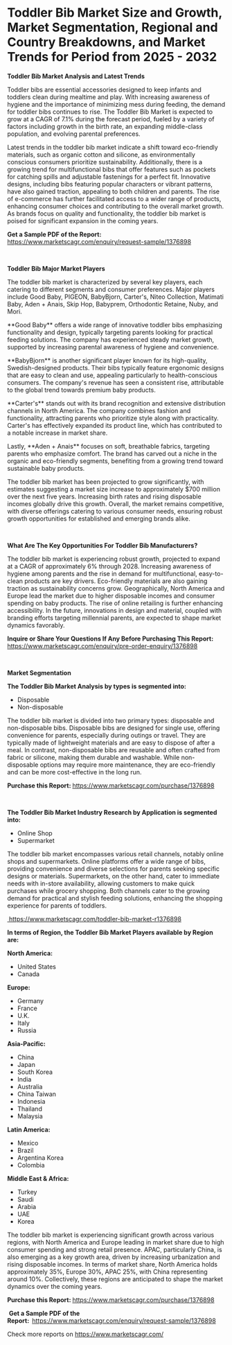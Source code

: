<p><h1>Toddler Bib Market Size and Growth, Market Segmentation, Regional and Country Breakdowns, and Market Trends for Period from 2025 -  2032</h1></p><p><strong>Toddler Bib Market Analysis and Latest Trends</strong></p>
<p><p>Toddler bibs are essential accessories designed to keep infants and toddlers clean during mealtime and play. With increasing awareness of hygiene and the importance of minimizing mess during feeding, the demand for toddler bibs continues to rise. The Toddler Bib Market is expected to grow at a CAGR of 7.1% during the forecast period, fueled by a variety of factors including growth in the birth rate, an expanding middle-class population, and evolving parental preferences.</p><p>Latest trends in the toddler bib market indicate a shift toward eco-friendly materials, such as organic cotton and silicone, as environmentally conscious consumers prioritize sustainability. Additionally, there is a growing trend for multifunctional bibs that offer features such as pockets for catching spills and adjustable fastenings for a perfect fit. Innovative designs, including bibs featuring popular characters or vibrant patterns, have also gained traction, appealing to both children and parents. The rise of e-commerce has further facilitated access to a wider range of products, enhancing consumer choices and contributing to the overall market growth. As brands focus on quality and functionality, the toddler bib market is poised for significant expansion in the coming years.</p></p>
<p><strong>Get a Sample PDF of the Report:&nbsp;</strong> <a href="https://www.marketscagr.com/enquiry/request-sample/1376898?utm_campaign=1949&utm_medium=2&utm_source=Github&utm_content=ia&utm_term=13012025&utm_id=toddler-bib">https://www.marketscagr.com/enquiry/request-sample/1376898</a></p>
<p>&nbsp;</p>
<p><strong>Toddler Bib Major Market Players</strong></p>
<p><p>The toddler bib market is characterized by several key players, each catering to different segments and consumer preferences. Major players include Good Baby, PIGEON, BabyBjorn, Carter's, Niteo Collection, Matimati Baby, Aden + Anais, Skip Hop, Babyprem, Orthodontic Retaine, Nuby, and Mori.</p><p>**Good Baby** offers a wide range of innovative toddler bibs emphasizing functionality and design, typically targeting parents looking for practical feeding solutions. The company has experienced steady market growth, supported by increasing parental awareness of hygiene and convenience.</p><p>**BabyBjorn** is another significant player known for its high-quality, Swedish-designed products. Their bibs typically feature ergonomic designs that are easy to clean and use, appealing particularly to health-conscious consumers. The company's revenue has seen a consistent rise, attributable to the global trend towards premium baby products.</p><p>**Carter's** stands out with its brand recognition and extensive distribution channels in North America. The company combines fashion and functionality, attracting parents who prioritize style along with practicality. Carter's has effectively expanded its product line, which has contributed to a notable increase in market share.</p><p>Lastly, **Aden + Anais** focuses on soft, breathable fabrics, targeting parents who emphasize comfort. The brand has carved out a niche in the organic and eco-friendly segments, benefiting from a growing trend toward sustainable baby products.</p><p>The toddler bib market has been projected to grow significantly, with estimates suggesting a market size increase to approximately $700 million over the next five years. Increasing birth rates and rising disposable incomes globally drive this growth. Overall, the market remains competitive, with diverse offerings catering to various consumer needs, ensuring robust growth opportunities for established and emerging brands alike.</p></p>
<p>&nbsp;</p>
<p><strong>What Are The Key Opportunities For Toddler Bib Manufacturers?</strong></p>
<p><p>The toddler bib market is experiencing robust growth, projected to expand at a CAGR of approximately 6% through 2028. Increasing awareness of hygiene among parents and the rise in demand for multifunctional, easy-to-clean products are key drivers. Eco-friendly materials are also gaining traction as sustainability concerns grow. Geographically, North America and Europe lead the market due to higher disposable incomes and consumer spending on baby products. The rise of online retailing is further enhancing accessibility. In the future, innovations in design and material, coupled with branding efforts targeting millennial parents, are expected to shape market dynamics favorably.</p></p>
<p><strong>Inquire or Share Your Questions If Any Before Purchasing This Report:</strong> <a href="https://www.marketscagr.com/enquiry/pre-order-enquiry/1376898?utm_campaign=1949&utm_medium=2&utm_source=Github&utm_content=ia&utm_term=13012025&utm_id=toddler-bib">https://www.marketscagr.com/enquiry/pre-order-enquiry/1376898</a></p>
<p>&nbsp;</p>
<p><strong>Market Segmentation</strong></p>
<p><strong>The Toddler Bib Market Analysis by types is segmented into:</strong></p>
<p><ul><li>Disposable</li><li>Non-disposable</li></ul></p>
<p><p>The toddler bib market is divided into two primary types: disposable and non-disposable bibs. Disposable bibs are designed for single use, offering convenience for parents, especially during outings or travel. They are typically made of lightweight materials and are easy to dispose of after a meal. In contrast, non-disposable bibs are reusable and often crafted from fabric or silicone, making them durable and washable. While non-disposable options may require more maintenance, they are eco-friendly and can be more cost-effective in the long run.</p></p>
<p><strong>Purchase this Report:&nbsp;</strong><a href="https://www.marketscagr.com/purchase/1376898?utm_campaign=1949&utm_medium=2&utm_source=Github&utm_content=ia&utm_term=13012025&utm_id=toddler-bib">https://www.marketscagr.com/purchase/1376898</a></p>
<p>&nbsp;</p>
<p><strong>The Toddler Bib Market Industry Research by Application is segmented into:</strong></p>
<p><ul><li>Online Shop</li><li>Supermarket</li></ul></p>
<p><p>The toddler bib market encompasses various retail channels, notably online shops and supermarkets. Online platforms offer a wide range of bibs, providing convenience and diverse selections for parents seeking specific designs or materials. Supermarkets, on the other hand, cater to immediate needs with in-store availability, allowing customers to make quick purchases while grocery shopping. Both channels cater to the growing demand for practical and stylish feeding solutions, enhancing the shopping experience for parents of toddlers.</p></p>
<p><a href="https://www.marketscagr.com/toddler-bib-market-r1376898?utm_campaign=1949&utm_medium=2&utm_source=Github&utm_content=ia&utm_term=13012025&utm_id=toddler-bib">&nbsp;https://www.marketscagr.com/toddler-bib-market-r1376898</a></p>
<p><strong>In terms of Region, the Toddler Bib Market Players available by Region are:</strong></p>
<p>
    <p> <strong> North America: </strong>
        <ul>
            <li>United States</li>
            <li>Canada</li>
        </ul>
        </p> 
    <p> <strong> Europe: </strong>
        <ul>
            <li>Germany</li>
            <li>France</li>
            <li>U.K.</li>
            <li>Italy</li>
            <li>Russia</li>
        </ul>
        </p> 
    <p> <strong> Asia-Pacific: </strong>
        <ul>
            <li>China</li>
            <li>Japan</li>
            <li>South Korea</li>
            <li>India</li>
            <li>Australia</li>
            <li>China Taiwan</li>
            <li>Indonesia</li>
            <li>Thailand</li>
            <li>Malaysia</li>
        </ul>
        </p> 
    <p> <strong> Latin America: </strong>
        <ul>
            <li>Mexico</li>
            <li>Brazil</li>
            <li>Argentina Korea</li>
            <li>Colombia</li>
        </ul>
        </p> 
    <p> <strong> Middle East & Africa: </strong>
        <ul>
            <li>Turkey</li>
            <li>Saudi</li>
            <li>Arabia</li>
            <li>UAE</li>
            <li>Korea</li>
        </ul>
    </p>
    </p>
<p><p>The toddler bib market is experiencing significant growth across various regions, with North America and Europe leading in market share due to high consumer spending and strong retail presence. APAC, particularly China, is also emerging as a key growth area, driven by increasing urbanization and rising disposable incomes. In terms of market share, North America holds approximately 35%, Europe 30%, APAC 25%, with China representing around 10%. Collectively, these regions are anticipated to shape the market dynamics over the coming years.</p></p>
<p><strong>Purchase this Report: </strong><a href="https://www.marketscagr.com/purchase/1376898?utm_campaign=1949&utm_medium=2&utm_source=Github&utm_content=ia&utm_term=13012025&utm_id=toddler-bib">https://www.marketscagr.com/purchase/1376898</a></p>
<p>&nbsp;<strong>Get a Sample PDF of the Report:&nbsp;&nbsp;</strong><a href="https://www.marketscagr.com/enquiry/request-sample/1376898?utm_campaign=1949&utm_medium=2&utm_source=Github&utm_content=ia&utm_term=13012025&utm_id=toddler-bib">https://www.marketscagr.com/enquiry/request-sample/1376898</a></p>
<p><strong></strong></p>
<p>Check more reports on <a href="https://www.marketscagr.com/?utm_campaign=1949&utm_medium=2&utm_source=Github&utm_content=ia&utm_term=13012025&utm_id=toddler-bib">https://www.marketscagr.com/</a></p>